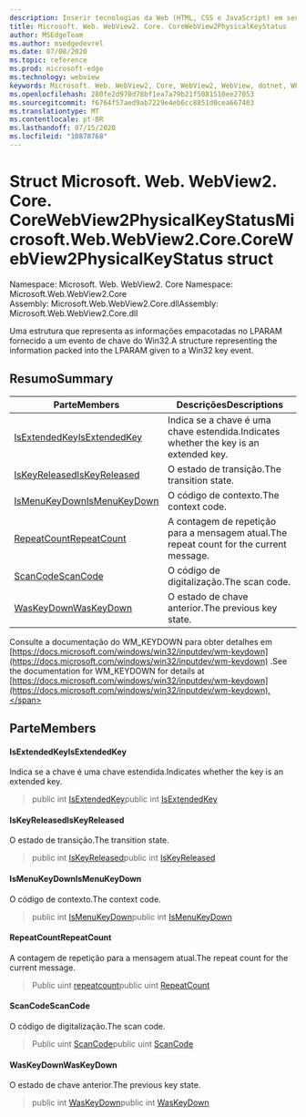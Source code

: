 ```yaml
---
description: Inserir tecnologias da Web (HTML, CSS e JavaScript) em seus aplicativos nativos com o controle WebView2 do Microsoft Edge
title: Microsoft. Web. WebView2. Core. CoreWebView2PhysicalKeyStatus
author: MSEdgeTeam
ms.author: msedgedevrel
ms.date: 07/08/2020
ms.topic: reference
ms.prod: microsoft-edge
ms.technology: webview
keywords: Microsoft. Web. WebView2, Core, WebView2, WebView, dotnet, WPF, WinForms, app, Edge, CoreWebView2, CoreWebView2Controller, controle do navegador, Edge HTML, Microsoft. Web. WebView2. Core. CoreWebView2PhysicalKeyStatus
ms.openlocfilehash: 280fe2d970d78bf1ea7a79b21f5081510ee27053
ms.sourcegitcommit: f6764f57aed9ab7229e4eb6cc8851d0cea667403
ms.translationtype: MT
ms.contentlocale: pt-BR
ms.lasthandoff: 07/15/2020
ms.locfileid: "10878768"
---
```

# <span data-ttu-id="4102c-104">Struct Microsoft. Web. WebView2. Core. CoreWebView2PhysicalKeyStatus</span><span class="sxs-lookup"><span data-stu-id="4102c-104">Microsoft.Web.WebView2.Core.CoreWebView2PhysicalKeyStatus struct</span></span> 

<span data-ttu-id="4102c-105">Namespace: Microsoft. Web. WebView2. Core </span><span class="sxs-lookup"><span data-stu-id="4102c-105">Namespace: Microsoft.Web.WebView2.Core</span></span>\
<span data-ttu-id="4102c-106">Assembly: Microsoft.Web.WebView2.Core.dll</span><span class="sxs-lookup"><span data-stu-id="4102c-106">Assembly: Microsoft.Web.WebView2.Core.dll</span></span>

<span data-ttu-id="4102c-107">Uma estrutura que representa as informações empacotadas no LPARAM fornecido a um evento de chave do Win32.</span><span class="sxs-lookup"><span data-stu-id="4102c-107">A structure representing the information packed into the LPARAM given to a Win32 key event.</span></span>

## <span data-ttu-id="4102c-108">Resumo</span><span class="sxs-lookup"><span data-stu-id="4102c-108">Summary</span></span>

 <span data-ttu-id="4102c-109">Parte</span><span class="sxs-lookup"><span data-stu-id="4102c-109">Members</span></span>                        | <span data-ttu-id="4102c-110">Descrições</span><span class="sxs-lookup"><span data-stu-id="4102c-110">Descriptions</span></span>
--------------------------------|---------------------------------------------
[<span data-ttu-id="4102c-111">IsExtendedKey</span><span class="sxs-lookup"><span data-stu-id="4102c-111">IsExtendedKey</span></span>](#isextendedkey) | <span data-ttu-id="4102c-112">Indica se a chave é uma chave estendida.</span><span class="sxs-lookup"><span data-stu-id="4102c-112">Indicates whether the key is an extended key.</span></span>
[<span data-ttu-id="4102c-113">IsKeyReleased</span><span class="sxs-lookup"><span data-stu-id="4102c-113">IsKeyReleased</span></span>](#iskeyreleased) | <span data-ttu-id="4102c-114">O estado de transição.</span><span class="sxs-lookup"><span data-stu-id="4102c-114">The transition state.</span></span>
[<span data-ttu-id="4102c-115">IsMenuKeyDown</span><span class="sxs-lookup"><span data-stu-id="4102c-115">IsMenuKeyDown</span></span>](#ismenukeydown) | <span data-ttu-id="4102c-116">O código de contexto.</span><span class="sxs-lookup"><span data-stu-id="4102c-116">The context code.</span></span>
[<span data-ttu-id="4102c-117">RepeatCount</span><span class="sxs-lookup"><span data-stu-id="4102c-117">RepeatCount</span></span>](#repeatcount) | <span data-ttu-id="4102c-118">A contagem de repetição para a mensagem atual.</span><span class="sxs-lookup"><span data-stu-id="4102c-118">The repeat count for the current message.</span></span>
[<span data-ttu-id="4102c-119">ScanCode</span><span class="sxs-lookup"><span data-stu-id="4102c-119">ScanCode</span></span>](#scancode) | <span data-ttu-id="4102c-120">O código de digitalização.</span><span class="sxs-lookup"><span data-stu-id="4102c-120">The scan code.</span></span>
[<span data-ttu-id="4102c-121">WasKeyDown</span><span class="sxs-lookup"><span data-stu-id="4102c-121">WasKeyDown</span></span>](#waskeydown) | <span data-ttu-id="4102c-122">O estado de chave anterior.</span><span class="sxs-lookup"><span data-stu-id="4102c-122">The previous key state.</span></span>

<span data-ttu-id="4102c-123">Consulte a documentação do WM_KEYDOWN para obter detalhes em [https://docs.microsoft.com/windows/win32/inputdev/wm-keydown](https://docs.microsoft.com/windows/win32/inputdev/wm-keydown) .</span><span class="sxs-lookup"><span data-stu-id="4102c-123">See the documentation for WM_KEYDOWN for details at [https://docs.microsoft.com/windows/win32/inputdev/wm-keydown](https://docs.microsoft.com/windows/win32/inputdev/wm-keydown).</span></span>

## <span data-ttu-id="4102c-124">Parte</span><span class="sxs-lookup"><span data-stu-id="4102c-124">Members</span></span>

#### <span data-ttu-id="4102c-125">IsExtendedKey</span><span class="sxs-lookup"><span data-stu-id="4102c-125">IsExtendedKey</span></span> 

<span data-ttu-id="4102c-126">Indica se a chave é uma chave estendida.</span><span class="sxs-lookup"><span data-stu-id="4102c-126">Indicates whether the key is an extended key.</span></span>

> <span data-ttu-id="4102c-127">public int [IsExtendedKey](#isextendedkey)</span><span class="sxs-lookup"><span data-stu-id="4102c-127">public int [IsExtendedKey](#isextendedkey)</span></span>

#### <span data-ttu-id="4102c-128">IsKeyReleased</span><span class="sxs-lookup"><span data-stu-id="4102c-128">IsKeyReleased</span></span> 

<span data-ttu-id="4102c-129">O estado de transição.</span><span class="sxs-lookup"><span data-stu-id="4102c-129">The transition state.</span></span>

> <span data-ttu-id="4102c-130">public int [IsKeyReleased](#iskeyreleased)</span><span class="sxs-lookup"><span data-stu-id="4102c-130">public int [IsKeyReleased](#iskeyreleased)</span></span>

#### <span data-ttu-id="4102c-131">IsMenuKeyDown</span><span class="sxs-lookup"><span data-stu-id="4102c-131">IsMenuKeyDown</span></span> 

<span data-ttu-id="4102c-132">O código de contexto.</span><span class="sxs-lookup"><span data-stu-id="4102c-132">The context code.</span></span>

> <span data-ttu-id="4102c-133">public int [IsMenuKeyDown](#ismenukeydown)</span><span class="sxs-lookup"><span data-stu-id="4102c-133">public int [IsMenuKeyDown](#ismenukeydown)</span></span>

#### <span data-ttu-id="4102c-134">RepeatCount</span><span class="sxs-lookup"><span data-stu-id="4102c-134">RepeatCount</span></span> 

<span data-ttu-id="4102c-135">A contagem de repetição para a mensagem atual.</span><span class="sxs-lookup"><span data-stu-id="4102c-135">The repeat count for the current message.</span></span>

> <span data-ttu-id="4102c-136">Public uint [repeatcount](#repeatcount)</span><span class="sxs-lookup"><span data-stu-id="4102c-136">public uint [RepeatCount](#repeatcount)</span></span>

#### <span data-ttu-id="4102c-137">ScanCode</span><span class="sxs-lookup"><span data-stu-id="4102c-137">ScanCode</span></span> 

<span data-ttu-id="4102c-138">O código de digitalização.</span><span class="sxs-lookup"><span data-stu-id="4102c-138">The scan code.</span></span>

> <span data-ttu-id="4102c-139">Public uint [ScanCode](#scancode)</span><span class="sxs-lookup"><span data-stu-id="4102c-139">public uint [ScanCode](#scancode)</span></span>

#### <span data-ttu-id="4102c-140">WasKeyDown</span><span class="sxs-lookup"><span data-stu-id="4102c-140">WasKeyDown</span></span> 

<span data-ttu-id="4102c-141">O estado de chave anterior.</span><span class="sxs-lookup"><span data-stu-id="4102c-141">The previous key state.</span></span>

> <span data-ttu-id="4102c-142">public int [WasKeyDown](#waskeydown)</span><span class="sxs-lookup"><span data-stu-id="4102c-142">public int [WasKeyDown](#waskeydown)</span></span>

